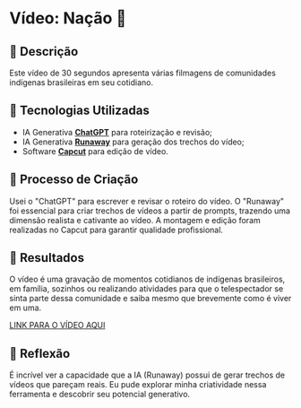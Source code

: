 # Vídeo: Nação 🎥

## 📒 Descrição
Este vídeo de 30 segundos apresenta várias filmagens de comunidades indígenas brasileiras em seu cotidiano.

## 🤖 Tecnologias Utilizadas
- IA Generativa **[ChatGPT](https://chat.openai.com)** para roteirização e revisão;
- IA Generativa **[Runaway](https://runwayml.com)** para geração dos trechos do vídeo;
- Software **[Capcut](https://www.capcut.com/pt-br/)** para edição de vídeo.

## 🧐 Processo de Criação
Usei o "ChatGPT" para escrever e revisar o roteiro do vídeo. O "Runaway" foi essencial para criar trechos de vídeos a partir de prompts, trazendo uma dimensão realista e cativante ao vídeo. A montagem e edição foram realizadas no Capcut para garantir qualidade profissional.

## 🚀 Resultados
O vídeo é uma gravação de momentos cotidianos de indígenas brasileiros, em família, sozinhos ou realizando atividades para que o telespectador se sinta parte dessa comunidade e saiba mesmo que brevemente como é viver em uma.

[LINK PARA O VÍDEO AQUI](https://youtu.be/NjTh7QS0Bxw)

## 💭 Reflexão
É incrível ver a capacidade que a IA (Runaway) possui de gerar trechos de vídeos que pareçam reais. Eu pude explorar minha criatividade nessa ferramenta e descobrir seu potencial generativo.